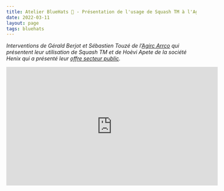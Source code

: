 ```yaml
---
title: Atelier BlueHats 🧢 - Présentation de l'usage de Squash TM à l'Agirc Arrco
date: 2022-03-11
layout: page
tags: bluehats
---
```


*Interventions de Gérald Berjot et Sébastien Touzé de l’[Agirc Arrco](https://www.agirc-arrco.fr) qui présentent leur utilisation de Squash TM et de Hoèvi Apete de la société Henix qui a présenté leur [offre secteur public](https://www.squashtest.com/squash-entites-publiques).*

<iframe title="Atelier BlueHats: Présentation de l'usage de Squash TM à l'Agirc Arrco" src="https://tube.numerique.gouv.fr/videos/embed/1fb2551e-4146-4918-a33f-b42a2a87aba8" allowfullscreen="" sandbox="allow-same-origin allow-scripts allow-popups" width="560" height="315" frameborder="0"></iframe>
